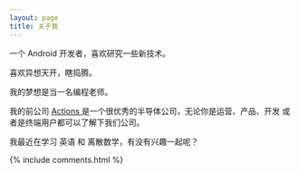 ```yaml
---
layout: page
title: 关于我 
---
```


一个 Android 开发者，喜欢研究一些新技术。
<p>

喜欢异想天开，瞎捣腾。
<p>

我的梦想是当一名编程老师。
<p>

我的前公司
<a target="_blank" href="http://www.actions-semi.com"> Actions </a>
是一个很优秀的半导体公司，无论你是运营、产品、开发 或者是终端用户都可以了解下我们公司。
<p>

我最近在学习 英语 和 离散数学，有没有兴趣一起呢？
<p>


{% include comments.html %}




